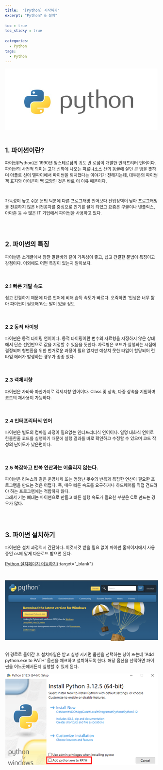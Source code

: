 ```yaml
---
title:  "[Python] 시작하기"
excerpt: "Python? & 설치"

toc : true
toc_sticky : true

categories:
  - Python
tags: 
  - Python
---
```



<img src="/assets/images/python.PNG"><br/><br/>


## 1. 파이썬이란?

파이썬(Python)은 1990년 암스테르담의 귀도 반 로섬이 개발한 인터프리터 언어이다. <br/>
파이썬의 사전적 의미는 고대 신화에 나오는 파르냐소스 산의 동굴에 살던 큰 뱀을 뜻하며 아폴로 신이 델파이에서
파이썬을 퇴치했다는 이야기가 전해지는데, 대부분의 파이썬 책 표지와 아이콘이 뱀 모양인 것은 바로 이 이유 때문이다.

<br/>

가독성이 높고 쉬운 문법 덕분에 다른 프로그래밍 언어보다 진입장벽이 낮아 프로그래밍을 전공하지 않은
비전공자를 중심으로 인기를 끌게 되었고 요즘은 구글이나 넷플릭스, 아마존 등 수 많은 IT 기업에서 파이썬을 사용하고 있다.

<br/><br/>


## 2. 파이썬의 특징

파이썬은 소개글에서 잠깐 말한바와 같이 가독성이 좋고, 쉽고 간결한 문법이 특징이고 강점이다.
이외에도 어떤 특징이 있는지 알아보자.

<br/>

### 2.1 빠른 개발 속도

쉽고 간결하기 때문에 다른 언어에 비해 습득 속도가 빠르다. 오죽하면 '인생은 너무 짧아 파이썬이 필요해'라는 말이 있을 정도

<br/>

### 2.2 동적 타이핑

파이썬은 동적 타이핑 언어이다. 
동적 타이핑이란 변수의 자료형을 지정하지 않은 상태에서 단순 선언만으로 값을 지정할 수 있음을 뜻한다.
자료형은 코드가 실행되는 시점에 결정되며 형변환을 위한 번거로운 과정이 필요 없지만
예상치 못한 타입이 할당되어 런타임 에러가 발생하는 경우가 종종 있다.

<br/>

### 2.3 객체지향

파이썬은 자바와 마찬가지로 객제지향 언어이다. Class 및 상속, 다중 상속을 지원하며 코드의 재사용이 가능하다.

<br/>

### 2.4 인터프리터식 언어

파이썬은 별도의 컴파일 과정이 필요없는 인터프리터식 언어이다. 일명 대화식 언어로 한줄한줄 코드를 실행하기 때문에 
실행 결과를 바로 확인하고 수정할 수 있으며 코드 작성의 난이도가 낮은편이다.

<br/>

### 2.5 복잡하고 반복 연산과는 어울리지 않는다.

파이썬은 리눅스와 같은 운영체제 또는 엄청난 횟수의 반복과 복잡한 연산이 필요한 프로그램을 만드는 것은 어렵다.
즉, 매우 빠른 속도를 요구하거나 하드웨어를 직접 건드려야 하는 프로그램에는 적합하지 않다. <br/>
그래서 기본 뼈대는 파이썬으로 만들고 빠른 실행 속도가 필요한 부분은 C로 만드는 경우가 많다.

<br/><br/>


## 3. 파이썬 설치하기

파이썬은 설치 과정역시 간단하다. 이것저것 받을 필요 없이 파이썬 홈페이지에서 사용중인 os에 맞게 
다운로드 받으면 된다.

 [Python 설치페이지 이동하기](https://www.python.org/downloads/){:target="_blank"}

 <br/>

 <img src="/assets/images/python_download.PNG"><br/><br/>

 위 경로로 들어간 후 설치파일은 받고 실행 시키면 옵션을 선택하는 창이 뜨는데 'Add python.exe to PATH' 옵션을 
 체크하고 설치하도록 한다. 해당 옵션을 선택하면 파이썬을 어느곳에서든지 실행할 수 있게 된다.

 <img src="/assets/images/python_download2.PNG"><br/><br/>






